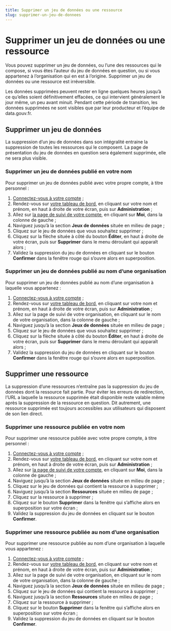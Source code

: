```yaml
---
title: Supprimer un jeu de données ou une ressource
slug: supprimer-un-jeu-de-donnees
---
```

# Supprimer un jeu de données ou une ressource

Vous pouvez supprimer un jeu de données, ou l’une des ressources qui le compose, si vous êtes l’auteur du jeu de données en question, ou si vous appartenez à l’organisation qui en est à l’origine. Supprimer un jeu de données ou une ressource est irréversible.

Les données supprimées peuvent rester en ligne quelques heures jusqu’à ce qu’elles soient définitivement effacées, ce qui intervient généralement le jour même, un peu avant minuit. Pendant cette période de transition, les données supprimées ne sont visibles que par leur producteur et l’équipe de data.gouv.fr.

## Supprimer un jeu de données

La suppression d’un jeu de données dans son intégralité entraine la suppression de toutes les ressources qui le composent. La page de présentation du jeu de données en question sera également supprimée, elle ne sera plus visible.

### Supprimer un jeu de données publié en votre nom

Pour supprimer un jeu de données publié avec votre propre compte, à titre personnel :

1. [Connectez-vous à votre compte](https://www.data.gouv.fr/fr/login) ;
2. Rendez-vous sur [votre tableau de bord](https://www.data.gouv.fr/fr/admin/), en cliquant sur votre nom et prénom, en haut à droite de votre écran, puis sur **Administration** ;
3. Allez sur [la page de suivi de votre compte](https://www.data.gouv.fr/fr/admin/me/edit), en cliquant sur **Moi**, dans la colonne de gauche ;
4. Naviguez jusqu’à la section **Jeux de données** située en milieu de page ;
5. Cliquez sur le jeu de données que vous souhaitez supprimer ;
6. Cliquez sur la flèche située à côté du bouton **Éditer**, en haut à droite de votre écran, puis sur **Supprimer** dans le menu déroulant qui apparaît alors ;
7. Validez la suppression du jeu de données en cliquant sur le bouton **Confirmer** dans la fenêtre rouge qui s’ouvre alors en superposition.

### Supprimer un jeu de données publié au nom d’une organisation

Pour supprimer un jeu de données publié au nom d’une organisation à laquelle vous appartenez :

1. [Connectez-vous à votre compte](https://www.data.gouv.fr/fr/login) ;
2. Rendez-vous sur [votre tableau de bord](https://www.data.gouv.fr/fr/admin/), en cliquant sur votre nom et prénom, en haut à droite de votre écran, puis sur **Administration** ;
3. Allez sur la page de suivi de votre organisation, en cliquant sur le nom de votre organisation, dans la colonne de gauche ;
4. Naviguez jusqu’à la section **Jeux de données** située en milieu de page ;
5. Cliquez sur le jeu de données que vous souhaitez supprimer ;
6. Cliquez sur la flèche située à côté du bouton **Éditer**, en haut à droite de votre écran, puis sur **Supprimer** dans le menu déroulant qui apparaît alors ;
7. Validez la suppression du jeu de données en cliquant sur le bouton **Confirmer** dans la fenêtre rouge qui s’ouvre alors en superposition.

## Supprimer une ressource

La suppression d’une ressources n’entraîne pas la suppression du jeu de données dont la ressource fait partie. Pour éviter les erreurs de redirection, l’URL a laquelle la ressource supprimée était disponible reste valable même après la suppression de la ressource en question. Dit autrement, une ressource supprimée est toujours accessibles aux utilisateurs qui disposent de son lien direct.

### Supprimer une ressource publiée en votre nom

Pour supprimer une ressource publiée avec votre propre compte, à titre personnel :

1. [Connectez-vous à votre compte](https://www.data.gouv.fr/fr/login) ;
2. Rendez-vous sur [votre tableau de bord](https://www.data.gouv.fr/fr/admin/), en cliquant sur votre nom et prénom, en haut à droite de votre écran, puis sur **Administration** ;
3. Allez sur [la page de suivi de votre compte](https://www.data.gouv.fr/fr/admin/me/edit), en cliquant sur **Moi**, dans la colonne de gauche ;
4. Naviguez jusqu’à la section **Jeux de données** située en milieu de page ;
5. Cliquez sur le jeu de données qui contient la ressource à supprimer ;
6. Naviguez jusqu’à la section **Ressources** située en milieu de page ;
7. Cliquez sur la ressource à supprimer ;
8. Cliquez sur le bouton **Supprimer** dans la fenêtre qui s’affiche alors en superposition sur votre écran ;
9. Validez la suppression du jeu de données en cliquant sur le bouton **Confirmer**.

### Supprimer une ressource publiée au nom d’une organisation

Pour supprimer une ressource publiée au nom d’une organisation à laquelle vous appartenez :

1. [Connectez-vous à votre compte](https://www.data.gouv.fr/fr/login) ;
2. Rendez-vous sur [votre tableau de bord](https://www.data.gouv.fr/fr/admin/), en cliquant sur votre nom et prénom, en haut à droite de votre écran, puis sur **Administration** ;
3. Allez sur la page de suivi de votre organisation, en cliquant sur le nom de votre organisation, dans la colonne de gauche ;
4. Naviguez jusqu’à la section **Jeux de données** située en milieu de page ;
5. Cliquez sur le jeu de données qui contient la ressource à supprimer ;
6. Naviguez jusqu’à la section **Ressources** située en milieu de page ;
7. Cliquez sur la ressource à supprimer ;
8. Cliquez sur le bouton **Supprimer** dans la fenêtre qui s’affiche alors en superposition sur votre écran ;
9. Validez la suppression du jeu de données en cliquant sur le bouton **Confirmer**.
